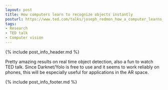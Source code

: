 ```yaml
---
layout: post
title: How computers learn to recognize objects instantly
posturl: https://www.ted.com/talks/joseph_redmon_how_a_computer_learns_to_recognize_objects_instantly/
tags:
- Research
- TED talk
- Computer vision
---
```


{% include post_info_header.md %}

Pretty amazing results on real time object detection, also a fun to watch TED talk. Since Darknet/Yolo is free to use and it seems to work reliably on phones, this will be especially useful for applications in the AR space.

{% include post_info_footer.md %}
